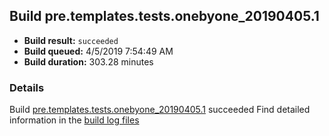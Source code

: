 ## Build pre.templates.tests.onebyone_20190405.1
- **Build result:** `succeeded`
- **Build queued:** 4/5/2019 7:54:49 AM
- **Build duration:** 303.28 minutes
### Details
Build [pre.templates.tests.onebyone_20190405.1](https://winappstudio.visualstudio.com/web/build.aspx?pcguid=a4ef43be-68ce-4195-a619-079b4d9834c2&builduri=vstfs%3a%2f%2f%2fBuild%2fBuild%2f27502) succeeded
Find detailed information in the [build log files](https://uwpctdiags.blob.core.windows.net/buildlogs/pre.templates.tests.onebyone_20190405.1_logs.zip)
